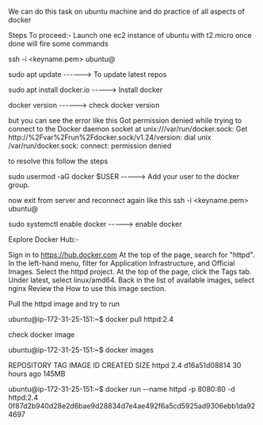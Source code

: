 We can do this task on ubuntu machine and do practice of all aspects of docker 

Steps To proceed:-
Launch one ec2 instance of ubuntu with t2.micro once done will fire some commands

ssh -i <keyname.pem> ubuntu@<public-ip>

sudo apt update ------> To update latest repos

sudo apt install docker.io -----> Install docker 

docker version ------> check docker version 

but you can see the error like this Got permission denied while trying to connect to the Docker daemon socket at unix:///var/run/docker.sock: Get http://%2Fvar%2Frun%2Fdocker.sock/v1.24/version: dial unix /var/run/docker.sock: connect: permission denied

to resolve this follow the steps

sudo usermod -aG docker $USER -----> Add your user to the docker group.

now exit from server and reconnect again like this
ssh -i <keyname.pem> ubuntu@<public-ip>

sudo systemctl enable docker -----> enable docker 

Explore Docker Hub:- 

Sign in to https://hub.docker.com
At the top of the page, search for "httpd".
In the left-hand menu, filter for Application Infrastructure, and Official Images.
Select the httpd project.
At the top of the page, click the Tags tab.
Under latest, select linux/amd64.
Back in the list of available images, select nginx
Review the How to use this image section.

Pull the httpd image and try to run 

ubuntu@ip-172-31-25-151:~$ docker pull httpd:2.4

check docker image

ubuntu@ip-172-31-25-151:~$ docker images

REPOSITORY   TAG       IMAGE ID       CREATED        SIZE
httpd        2.4       d16a51d08814   30 hours ago   145MB

ubuntu@ip-172-31-25-151:~$ docker run --name httpd -p 8080:80 -d httpd:2.4
0f87d2b940d28e2d6bae9d28834d7e4ae492f6a5cd5925ad9306ebb1da924697


